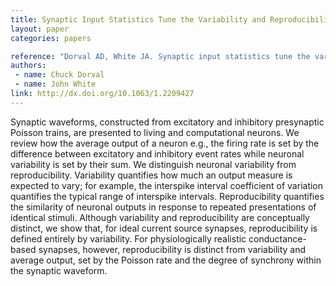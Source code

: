 ```yaml
---
title: Synaptic Input Statistics Tune the Variability and Reproducibility of Neuronal Responses
layout: paper
categories: papers

reference: "Dorval AD, White JA. Synaptic input statistics tune the variability and reproducibility of neuronal responses (2006) Chaos, 16 (2): 026105."
authors: 
 - name: Chuck Dorval
 - name: John White
link: http://dx.doi.org/10.1063/1.2209427
---
```


Synaptic waveforms, constructed from excitatory and inhibitory presynaptic Poisson trains, are presented to living and computational neurons. We review how the average output of a neuron e.g., the firing rate is set by the difference between excitatory and inhibitory event rates while neuronal variability is set by their sum. We distinguish neuronal variability from reproducibility. Variability quantifies how much an output measure is expected to vary; for example, the interspike interval coefficient of variation quantifies the typical range of interspike intervals. Reproducibility quantifies the similarity of neuronal outputs in response to repeated presentations of identical stimuli. Although variability and reproducibility are conceptually distinct, we show that, for ideal current source synapses, reproducibility is defined entirely by variability. For physiologically realistic conductance-based synapses, however, reproducibility is distinct from variability and average output, set by the Poisson rate and the degree of synchrony within the synaptic waveform.

